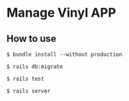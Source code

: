 # Manage Vinyl APP

## How to use

```
$ bundle install --without production
```
```
$ rails db:migrate
```
```
$ rails test
```
```
$ rails server
```
